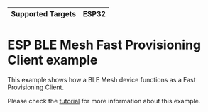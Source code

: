 | Supported Targets | ESP32 |
| ----------------- | ----- |

ESP BLE Mesh Fast Provisioning Client example
========================

This example shows how a BLE Mesh device functions as a Fast Provisioning Client.

Please check the [tutorial](tutorial/ble_mesh_fast_provision_client.md) for more information about this example.